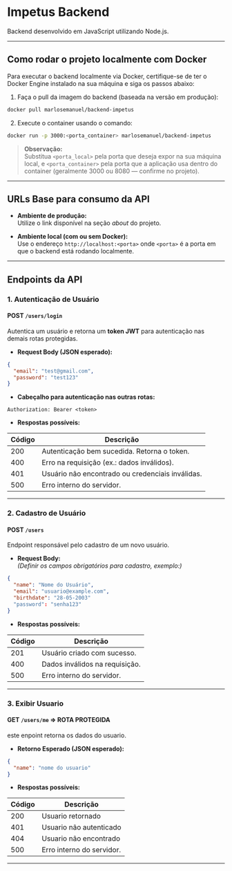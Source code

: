 # Impetus Backend

Backend desenvolvido em JavaScript utilizando Node.js.

---

## Como rodar o projeto localmente com Docker

Para executar o backend localmente via Docker, certifique-se de ter o Docker Engine instalado na sua máquina e siga os passos abaixo:

1. Faça o pull da imagem do backend (baseada na versão em produção):

```bash
docker pull marlosemanuel/backend-impetus
```

2. Execute o container usando o comando:

```bash
docker run -p 3000:<porta_container> marlosemanuel/backend-impetus
```

> **Observação:**  
> Substitua `<porta_local>` pela porta que deseja expor na sua máquina local, e `<porta_container>` pela porta que a aplicação usa dentro do container (geralmente 3000 ou 8080 — confirme no projeto).

---

## URLs Base para consumo da API

- **Ambiente de produção:**  
  Utilize o link disponível na seção *about* do projeto.

- **Ambiente local (com ou sem Docker):**  
  Use o endereço `http://localhost:<porta>` onde `<porta>` é a porta em que o backend está rodando localmente.

---

## Endpoints da API

### 1. Autenticação de Usuário

#### POST `/users/login`

Autentica um usuário e retorna um **token JWT** para autenticação nas demais rotas protegidas.

- **Request Body (JSON esperado):**

```json
{
  "email": "test@gmail.com",
  "password": "test123"
}
```

- **Cabeçalho para autenticação nas outras rotas:**

```
Authorization: Bearer <token>
```

- **Respostas possíveis:**

| Código | Descrição                                   |
|--------|---------------------------------------------|
| 200    | Autenticação bem sucedida. Retorna o token. |
| 400    | Erro na requisição (ex.: dados inválidos).  |
| 401    | Usuário não encontrado ou credenciais inválidas. |
| 500    | Erro interno do servidor.                    |

---

### 2. Cadastro de Usuário

#### POST `/users`

Endpoint responsável pelo cadastro de um novo usuário.

- **Request Body:**  
  *(Definir os campos obrigatórios para cadastro, exemplo:)*

```json
{
  "name": "Nome do Usuário",
  "email": "usuario@example.com",
  "birthdate": "28-05-2003"
  "password": "senha123"
}
```

- **Respostas possíveis:**

| Código | Descrição                         |
|--------|-----------------------------------|
| 201    | Usuário criado com sucesso.       |
| 400    | Dados inválidos na requisição.    |
| 500    | Erro interno do servidor.         |

---

### 3. Exibir Usuario

#### GET `/users/me` => ROTA PROTEGIDA

este enpoint retorna os dados do usuario.

- **Retorno Esperado (JSON esperado):**

```json
{
  "name": "nome do usuario"
}
```

- **Respostas possíveis:**

| Código | Descrição                         |
|--------|-----------------------------------|
| 200    | Usuario retornado                 |
| 401    | Usuario não autenticado           |
| 404    | Usuario não encontrado            |
| 500    | Erro interno do servidor.         |

---
